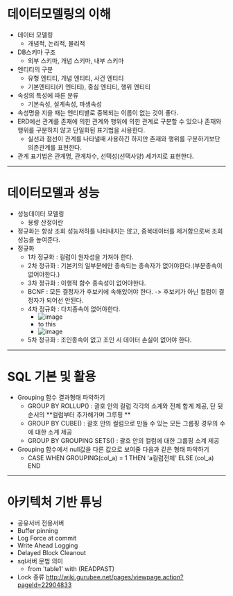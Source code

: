 # 데이터모델링의 이해
- 데이터 모델링
  - 개념적, 논리적, 물리적
- DB스키마 구조
  - 외부 스키마, 개념 스키마, 내부 스키마
- 엔티티의 구분
  - 유형 엔티티, 개념 엔티티, 사건 엔티티
  - 기본엔티티(키 엔티티), 중심 엔티티, 행위 엔티티
- 속성의 특성에 따른 분류
  - 기본속성, 설계속성, 파생속성
- 속성명을 지을 때는 엔티티별로 중복되는 이름이 없는 것이 좋다.
- ERD에선 관계를 존재에 의한 관계와 행위에 의한 관계로 구분할 수 있으나 존재와 행위를 구분하지 않고 단일화된 표기법을 사용한다.
  - 실선과 점선이 관계를 나타낼때 사용하긴 하지만 존재와 행위를 구분하기보단 의존관계를 표현한다.
- 관계 표기법은 관계명, 관계차수, 선택성(선택사양) 세가지로 표현한다.

--- 
# 데이터모델과 성능
- 성능데이터 모델링
  - 용량 산정이란
- 정규화는 항상 조회 성능저하를 나타내지는 않고, 중복데이터를 제거함으로써 조회성능을 높여준다.
- 정규화
  - 1차 정규화 : 컬럼이 원자성을 가져야 한다.
  - 2차 정규화 : 기본키의 일부분에만 종속되는 종속자가 없어야한다.(부분종속이 없어야한다.)
  - 3차 정규화 : 이행적 함수 종속성이 없어야한다.
  - BCNF : 모든 결정자가 후보키에 속해있어야 한다. -> 후보키가 아닌 컬럼이 결정자가 되어선 안된다.
  - 4차 정규화 : 다치종속이 없어야한다.
    - ![image](https://github.com/DGUN52/Learn-SQLP/assets/125403830/91a67ced-3d40-46cd-8dab-02b90ebec922)
    - to this
    - ![image](https://github.com/DGUN52/Learn-SQLP/assets/125403830/7e29c241-41ff-4639-98f5-3bc8874214a7)
  - 5차 정규화 : 조인종속이 없고 조인 시 데이터 손실이 없어야 한다.
----------
# SQL 기본 및 활용
- Grouping 함수 결과형태 파악하기
  - GROUP BY ROLLUP() : 괄호 안의 컬럼 각각의 소계와 전체 합계 제공, 단 뒷순서의 **컬럼부터 추가해가며 그루핑 **
  - GROUP BY CUBE() : 괄호 안의 컬럼으로 만들 수 있는 모든 그룹핑 경우의 수에 대한 소계 제공
  - GROUP BY GROUPING SETS() : 괄호 안의 컬럼에 대한 그룹핑 소계 제공
- Grouping 함수에서 null값을 다른 값으로 보여줄 다음과 같은 형태 파악하기
  - CASE WHEN GROUPING(col_a) = 1 THEN 'a컬럼전체' ELSE (col_a) END

-----------
# 아키텍처 기반 튜닝
- 공유서버 전용서버
- Buffer pinning
- Log Force at commit
- Write Ahead Logging
- Delayed Block Cleanout
- sql서버 문법 의미
  - from 'table1' with (READPAST)
- Lock 종류 http://wiki.gurubee.net/pages/viewpage.action?pageId=22904833
